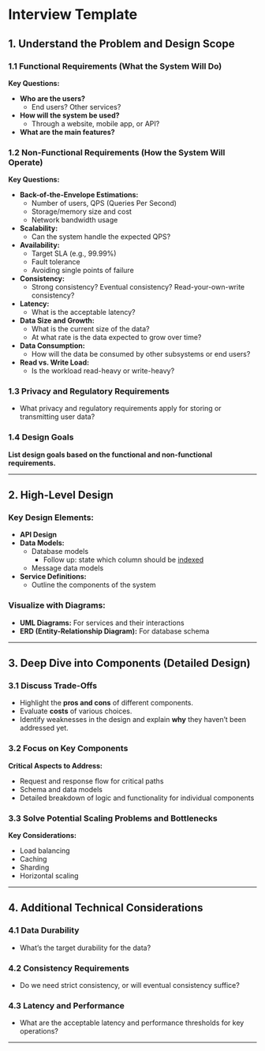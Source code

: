 # Interview Template

## 1. Understand the Problem and Design Scope

### 1.1 Functional Requirements (What the System Will Do)

**Key Questions:**
- **Who are the users?**
  - End users? Other services?
- **How will the system be used?**
  - Through a website, mobile app, or API?
- **What are the main features?**

### 1.2 Non-Functional Requirements (How the System Will Operate)

**Key Questions:**
- **Back-of-the-Envelope Estimations:**
  - Number of users, QPS (Queries Per Second)
  - Storage/memory size and cost
  - Network bandwidth usage
- **Scalability:**
  - Can the system handle the expected QPS?
- **Availability:**
  - Target SLA (e.g., 99.99%)
  - Fault tolerance
  - Avoiding single points of failure
- **Consistency:**
  - Strong consistency? Eventual consistency? Read-your-own-write consistency?
- **Latency:**
  - What is the acceptable latency?
- **Data Size and Growth:**
  - What is the current size of the data?
  - At what rate is the data expected to grow over time?
- **Data Consumption:**
  - How will the data be consumed by other subsystems or end users?
- **Read vs. Write Load:**
  - Is the workload read-heavy or write-heavy?

### 1.3 Privacy and Regulatory Requirements

- What privacy and regulatory requirements apply for storing or transmitting user data?

### 1.4 Design Goals

**List design goals based on the functional and non-functional requirements.**

---

## 2. High-Level Design

### Key Design Elements:
- **API Design**
- **Data Models:**
  - Database models
    - Follow up: state which column should be [indexed](../domain/database/Index.md)
  - Message data models
- **Service Definitions:**
  - Outline the components of the system

### Visualize with Diagrams:
- **UML Diagrams:** For services and their interactions
- **ERD (Entity-Relationship Diagram):** For database schema

---

## 3. Deep Dive into Components (Detailed Design)

### 3.1 Discuss Trade-Offs

- Highlight the **pros and cons** of different components.
- Evaluate **costs** of various choices.
- Identify weaknesses in the design and explain **why** they haven’t been addressed yet.

### 3.2 Focus on Key Components

**Critical Aspects to Address:**
- Request and response flow for critical paths
- Schema and data models
- Detailed breakdown of logic and functionality for individual components

### 3.3 Solve Potential Scaling Problems and Bottlenecks

**Key Considerations:**
- Load balancing
- Caching
- Sharding
- Horizontal scaling

---

## 4. Additional Technical Considerations

### 4.1 Data Durability

- What’s the target durability for the data?

### 4.2 Consistency Requirements

- Do we need strict consistency, or will eventual consistency suffice?

### 4.3 Latency and Performance

- What are the acceptable latency and performance thresholds for key operations?

---
